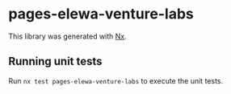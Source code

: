 # pages-elewa-venture-labs

This library was generated with [Nx](https://nx.dev).

## Running unit tests

Run `nx test pages-elewa-venture-labs` to execute the unit tests.
